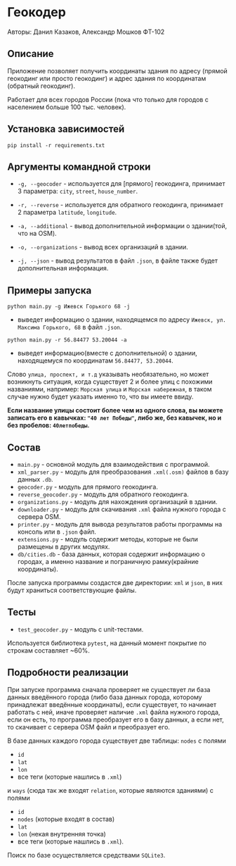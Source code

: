 # Геокодер

Авторы: Данил Казаков, Александр Мошков ФТ-102

## Описание

Приложение позволяет получить координаты здания по адресу (прямой геокодинг или просто геокодинг) и адрес здания по координатам (обратный геокодинг).

Работает для всех городов России (пока что только для городов с населением больше 100 тыс. человек).

## Установка зависимостей
```pip install -r requirements.txt```

## Аргументы командной строки

- ```-g, --geocoder``` - используется для [прямого] геокодинга, принимает 3 параметра: ```city```, ```street```, ```house_number```.

- ```-r, --reverse``` - используется для обратного геокодинга, принимает 2 параметра ```latitude```, ```longitude```.

- ```-a, --additional``` - вывод дополнительной информации о здании(той, что на OSM).

- ```-o, --organizations``` - вывод всех организаций в здании.

- ```-j, --json``` - вывод результатов в файл ```.json```, в файле также будет дополнительная информация.

## Примеры запуска

```python main.py -g Ижевск Горького 68 -j``` 
- выведет информацию о здании, находящемся по адресу ```Ижевск, ул. Максима Горького, 68``` в файл ```.json```.

```python main.py -r 56.84477 53.20044 -a```
- выведет информацию(вместе с дополнительной) о здании, находящемуся по координатам ```56.84477, 53.20044```.


Слово ```улица, проспект, и т.д``` указывать необязательно, но может возникнуть ситуация, когда существует 2 и более улиц с похожими названиями, например: ```Морская улица``` и ```Морская набережная```, в таком случае нужно будет указать именно то, что вы имеете ввиду.

__Если название улицы состоит более чем из одного слова, вы можете записать его в кавычках: ```"40 лет Победы"```, либо же, без кавычек, но и без пробелов: ```40летпобеды```.__

## Состав

- ```main.py``` - основной модуль для взаимодействия с программой.
- ```xml_parser.py``` - модуль для преобразования ```.xml(.osm)``` файлов в базу данных ```.db```.
- ```geocoder.py``` - модуль для прямого геокодинга.
- ```reverse_geocoder.py``` - модуль для обратного геокодинга.
- ```organizations.py``` - модуль для нахождения организаций в здании.
- ```downloader.py``` - модуль для скачивания ```.xml``` файла нужного города с сервера OSM.
- ```printer.py``` - модуль для вывода результатов работы программы на консоль или в ```.json``` файл.
- ```extensions.py``` - модуль содержит методы, которые не были размещены в других модулях.
- ```db/cities.db``` - база данных, которая содержит информацию о городах, а именно название и пограничную рамку(крайние координаты).

После запуска программы создастся две директории: ```xml``` и ```json```, в них будут храниться соответствующие файлы.

## Тесты

- ```test_geocoder.py``` - модуль с unit-тестами.

Используется библиотека ```pytest```, на данный момент покрытие по строкам составляет ~60%.

## Подробности реализации

При запуске программа сначала проверяет не существует ли база данных введённого города (либо база данных города, которому принадлежат введённые координаты), если существует, то начинает работать с ней, иначе проверяет наличие ```.xml``` файла нужного города, если он есть, то программа преобразует его в базу данных, а если нет, то скачивает с сервера OSM файл и преобразует его.

В базе данных каждого города существует две таблицы: ```nodes``` с полями 
- ```id```
- ```lat```
- ```lon```
- все теги (которые нашлись в ```.xml```)

и ```ways``` (сюда так же входят ```relation```, которые являются зданиями) с полями 
- ```id```
- ```nodes``` (которые входят в состав) 
- ```lat```
- ```lon``` (некая внутренняя точка) 
- все теги (которые нашлись в ```.xml```).

Поиск по базе осуществляется средствами ```SQLite3```.

